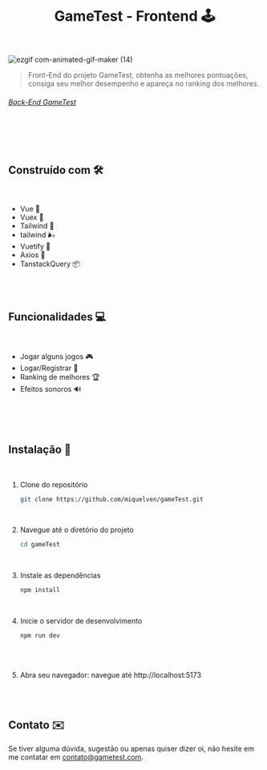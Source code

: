 <div align='center'>

# GameTest - Frontend 🕹️
 
</div>


 <br/>

 

![ezgif com-animated-gif-maker (14)](https://github.com/user-attachments/assets/779150be-51c3-4a1b-9105-310d5cd2383c)
> Front-End do projeto GameTest, obtenha as melhores pontuações, consiga seu melhor desempenho e apareça no ranking dos melhores.
  ###### [Back-End GameTest](https://github.com/miquelven/games_in_game_api)

<br/>
<br/>
<br/>


## Construído com 🛠️ 

</br>

- Vue 🖖
- Vuex 💼
- Tailwind 🎨
- tailwind 🌬️
- Vuetify 🔷
- Axios 📡
- TanstackQuery 📦


</br>
</br>

## Funcionalidades 💻

</br>

- Jogar alguns jogos 🎮
- Logar/Registrar 📝
- Ranking de melhores 🏆
- Efeitos sonoros 🔊

</br>
</br>
</br>

## Instalação 📁

</br>

1. Clone do repositório
   ```bash
   git clone https://github.com/miquelven/gameTest.git
   
</br>


2. Navegue até o diretório do projeto
   ```bash
   cd gameTest

</br>


3. Instale as dependências
   ```bash
   npm install

</br>

4. Inicie o servidor de desenvolvimento
   ```bash
   npm run dev

</br>
</br>

5. Abra seu navegador: navegue até http://localhost:5173

 

</br>
</br>

## Contato ✉️ 

Se tiver alguma dúvida, sugestão ou apenas quiser dizer oi, não hesite em me contatar em [contato@gametest.com](mailto:miquelven.silva@gmail.com).

<br/>
<br/>

